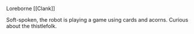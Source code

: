 Loreborne [[Clank]] 

Soft-spoken, the robot is playing a game using cards and acorns. Curious about the thistlefolk.